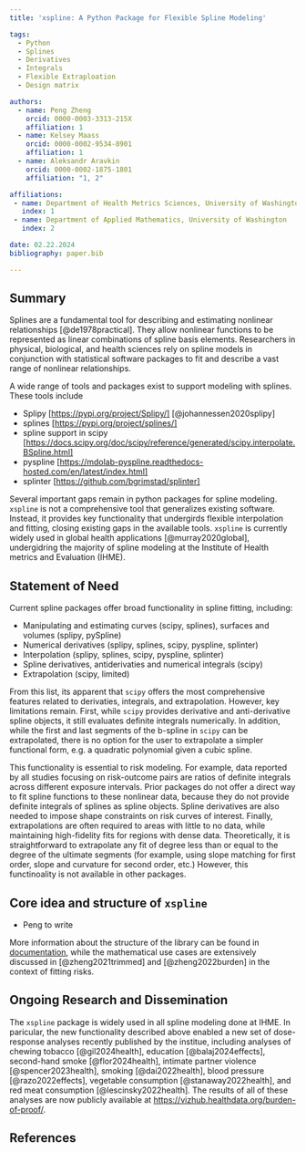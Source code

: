 ```yaml
---
title: 'xspline: A Python Package for Flexible Spline Modeling'

tags:
  - Python
  - Splines
  - Derivatives
  - Integrals
  - Flexible Extraploation
  - Design matrix

authors:
  - name: Peng Zheng
    orcid: 0000-0003-3313-215X
    affiliation: 1
  - name: Kelsey Maass
    orcid: 0000-0002-9534-8901
    affiliation: 1
  - name: Aleksandr Aravkin
    orcid: 0000-0002-1875-1801
    affiliation: "1, 2"

affiliations:
 - name: Department of Health Metrics Sciences, University of Washington
   index: 1
 - name: Department of Applied Mathematics, University of Washington
   index: 2

date: 02.22.2024
bibliography: paper.bib

---
```


## Summary

Splines are a fundamental tool for describing and estimating nonlinear relationships [@de1978practical]. They allow nonlinear functions to be represented as linear combinations of spline basis elements. Researchers in physical, biological, and health sciences rely on spline models in conjunction with statistical software packages to fit and describe a vast range of nonlinear relationships.

A wide range of tools and packages exist to support modeling with splines.
These tools include
- Splipy [https://pypi.org/project/Splipy/] [@johannessen2020splipy]
- splines [https://pypi.org/project/splines/]
- spline support in scipy [https://docs.scipy.org/doc/scipy/reference/generated/scipy.interpolate.BSpline.html]
- pyspline [https://mdolab-pyspline.readthedocs-hosted.com/en/latest/index.html]
- splinter [https://github.com/bgrimstad/splinter]

Several important gaps remain in python packages for spline modeling.  `xspline` is not a comprehensive tool that generalizes existing software. Instead, it provides key functionality that undergirds flexible interpolation and fitting, closing existing gaps in the available tools.  `xspline` is currently widely used in global health applications [@murray2020global], undergidring the majority of spline modeling at the Institute of Health metrics and Evaluation (IHME).


## Statement of Need

Current spline packages offer broad functionality in spline fitting, including:
- Manipulating and estimating curves (scipy, splines), surfaces and volumes (splipy, pySpline)
- Numerical derivatives (splipy, splines, scipy, pyspline, splinter)
- Interpolation (splipy, splines, scipy, pyspline, splinter)
- Spline derivatives, antiderivaties and numerical integrals (scipy)
- Extrapolation (scipy, limited)

From this list, its apparent that `scipy` offers the most comprehensive features related to derivaties, integrals, and extrapolation. However, key limitations remain. First, while `scipy` provides derivative and anti-derivative spline objects, it still evaluates definite integrals numerically. In addition, while the first and last segments of the b-spline in `scipy` can be extrapolated, there is no option for the user to extrapolate a simpler functional form, e.g. a quadratic polynomial given a cubic spline.

This functionality is essential to risk modeling. For example, data reported by all studies focusing on risk-outcome pairs are ratios of definite integrals across different exposure intervals. Prior packages do not offer a direct way to fit spline functions to these nonlinear data, because they do not provide definite integrals of splines as spline objects. Spline derivatives are also needed to impose shape constraints on risk curves of interest. Finally, extrapolations are often required to areas with little to no data, while maintaining high-fidelity fits for regions with dense data. Theoretically, it is straightforward to extrapolate any fit of degree less than or equal to the degree of the ultimate segments (for example, using slope matching for first order, slope and curvature for second order, etc.) However, this functinoality is not available in other packages.


## Core idea and structure of `xspline`

- Peng to write

More information about the structure of the library can be found in [documentation](https://ihmeuw-msca.github.io/xspline/api_reference/), 
while the mathematical use cases are extensively discussed in [@zheng2021trimmed] and [@zheng2022burden] in the context of fitting risks.


## Ongoing Research and Dissemination

The `xspline` package is widely used in all spline modeling done at IHME. In paricular, the new functionality described above enabled a new set of dose-response analyses recently published by the institue, including analyses of chewing tobacco [@gil2024health], education [@balaj2024effects], second-hand smoke [@flor2024health], intimate partner violence [@spencer2023health], smoking [@dai2022health], blood pressure [@razo2022effects], vegetable consumption [@stanaway2022health], and red meat consumption [@lescinsky2022health]. The results of all of these analyses are now publicly available at https://vizhub.healthdata.org/burden-of-proof/.

## References
